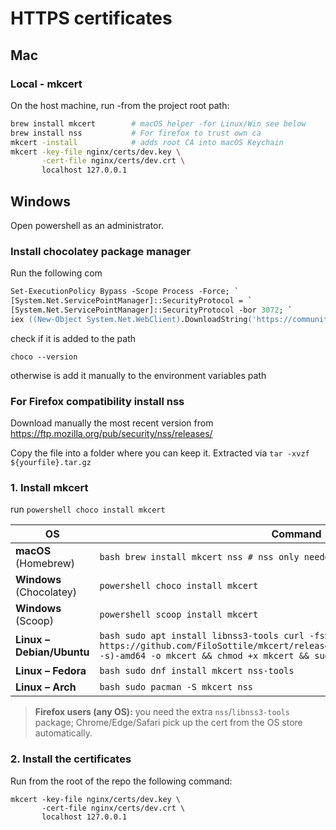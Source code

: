 # HTTPS certificates
## Mac
### Local - mkcert

On the host machine, run -from the project root path:
```sh
brew install mkcert        # macOS helper -for Linux/Win see below
brew install nss           # For firefox to trust own ca
mkcert -install            # adds root CA into macOS Keychain
mkcert -key-file nginx/certs/dev.key \
       -cert-file nginx/certs/dev.crt \
       localhost 127.0.0.1

```

## Windows
Open powershell as an administrator.
### Install chocolatey package manager
Run the following com
```.ps
Set-ExecutionPolicy Bypass -Scope Process -Force; `
[System.Net.ServicePointManager]::SecurityProtocol = `
[System.Net.ServicePointManager]::SecurityProtocol -bor 3072; `
iex ((New-Object System.Net.WebClient).DownloadString('https://community.chocolatey.org/install.ps1'))
```
check if it is added to the path
```
choco --version
```
otherwise is add it manually to the environment variables path 

### For Firefox compatibility install nss
Download manually the most recent version from 
https://ftp.mozilla.org/pub/security/nss/releases/

Copy the file into a folder where you can keep it.
Extracted via `tar -xvzf ${yourfile}.tar.gz`




### 1. Install mkcert
run
```powershell choco install mkcert ```









| OS | Command |
|----|---------|
| **macOS** (Homebrew) | ```bash brew install mkcert nss # nss only needed for Firefox ``` |
| **Windows** (Chocolatey) | ```powershell choco install mkcert ``` |
| **Windows** (Scoop) | ```powershell scoop install mkcert ``` |
| **Linux – Debian/Ubuntu** | ```bash sudo apt install libnss3-tools curl -fsSL https://github.com/FiloSottile/mkcert/releases/latest/download/mkcert-$(uname -s)-amd64 -o mkcert && chmod +x mkcert && sudo mv mkcert /usr/local/bin ``` |
| **Linux – Fedora** | ```bash sudo dnf install mkcert nss-tools ``` |
| **Linux – Arch** | ```bash sudo pacman -S mkcert nss ``` |

> **Firefox users (any OS):** you need the extra `nss`/`libnss3-tools` package; Chrome/Edge/Safari pick up the cert from the OS store automatically.

### 2. Install the certificates

Run from the root of the repo the following command:
```
mkcert -key-file nginx/certs/dev.key \
       -cert-file nginx/certs/dev.crt \
       localhost 127.0.0.1
```